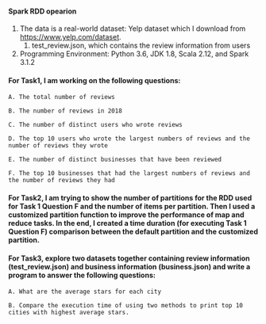 #### Spark RDD opearion 

1. The data is a real-world dataset: Yelp dataset which I download from https://www.yelp.com/dataset.
   1. test_review.json, which contains the review information from users
2. Programming Environment: Python 3.6, JDK 1.8, Scala 2.12, and Spark 3.1.2

#### For Task1, I am working on the following questions:

    A. The total number of reviews
  
    B. The number of reviews in 2018
  
    C. The number of distinct users who wrote reviews
  
    D. The top 10 users who wrote the largest numbers of reviews and the number of reviews they wrote
  
    E. The number of distinct businesses that have been reviewed
  
    F. The top 10 businesses that had the largest numbers of reviews and the number of reviews they had

#### For Task2, I am trying to show the number of partitions for the RDD used for Task 1 Question F and the number of items per partition. Then I used a customized partition function to improve the performance of map and reduce tasks. In the end, I created a time duration (for executing Task 1 Question F) comparison between the default partition and the customized partition.

#### For Task3, explore two datasets together containing review information (test_review.json) and business information (business.json) and write a program to answer the following questions:

    A. What are the average stars for each city
  
    B. Compare the execution time of using two methods to print top 10 cities with highest average stars. 

